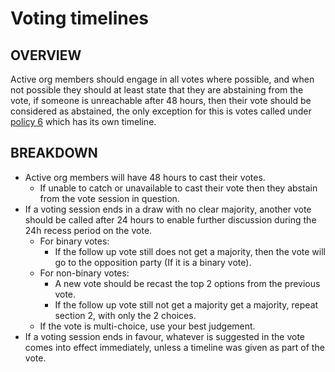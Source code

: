 # Voting timelines
## OVERVIEW
Active org members should engage in all votes where possible, and when not possible they should at least state that they are abstaining from the vote, if someone is unreachable after 48 hours, then their vote should be considered as abstained, the only exception for this is votes called under [policy 6](6.md) which has its own timeline.
## BREAKDOWN
- Active org members will have 48 hours to cast their votes.
  - If unable to catch or unavailable to cast their vote then they abstain from the vote session in question.
- If a voting session ends in a draw with no clear majority, another vote should be called after 24 hours to enable further discussion during the 24h recess period on the vote.
  - For binary votes:
    - If the follow up vote still does not get a majority, then the vote will go to the opposition party (If it is a binary vote).
  - For non-binary votes:
    - A new vote should be recast the top 2 options from the previous vote.
    - If the follow up vote still not get a majority get a majority, repeat section 2, with only the 2 choices.
  - If the vote is multi-choice, use your best judgement.
- If a voting session ends in favour, whatever is suggested in the vote comes into effect immediately, unless a timeline was given as part of the vote.

